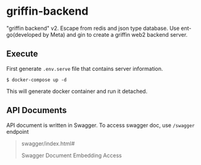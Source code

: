 # griffin-backend 

<p>
"griffin backend" v2. Escape from redis and json type database. Use ent-go(developed by Meta) and gin to create a griffin web2 backend server.
</p>

<p>

## Execute

First generate `.env.serve` file that contains server information.

```console
$ docker-compose up -d
```
This will generate docker container and run it detached.


</p>

## API Documents

<p>

API document is written in Swagger. To access swagger doc, use `/swagger` endpoint
> swagger/index.html#
> 
> Swagger Document Embedding Access

</p>